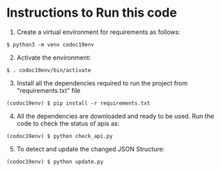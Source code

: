 # Instructions to Run this code 

1. Create a virtual environment for requirements as follows:
```shell script
$ python3 -m venv codoc19env
```
2. Activate the environment: 

```shell script
$ . codoc19env/bin/activate
```

3. Install all the dependencies required to run the project from "requirements.txt" file

```shell script
(codoc19env) $ pip install -r requirements.txt
```

4. All the dependencies are downloaded and ready to be used. Run the code to check the status of apis as: 
```shell script
(codoc19env) $ python check_api.py
```

5. To detect and update the changed JSON Structure: 
```shell script
(codoc19env) $ python update.py
```